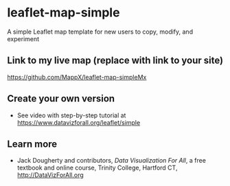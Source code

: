 # leaflet-map-simple
A simple Leaflet map template for new users to copy, modify, and experiment

## Link to my live map (replace with link to your site)

https://github.com/MappX/leaflet-map-simpleMx

## Create your own version
- See video with step-by-step tutorial at https://www.datavizforall.org/leaflet/simple

## Learn more
- Jack Dougherty and contributors, *Data Visualization For All*, a free textbook and online course, Trinity College, Hartford CT, http://DataVizForAll.org
